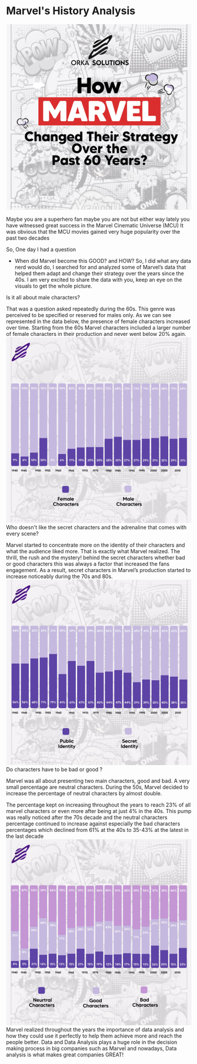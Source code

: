 # Marvel's History Analysis
![alt text](https://github.com/zyadbarghout/Marvel-s-History-Analysis/blob/main/Marvel%20Through%20the%20years/Marvel%20Cover%20.jpg)

Maybe you are a superhero fan maybe you are not but either way lately you have witnessed great success in the Marvel Cinematic Universe (MCU)
It was obvious that the MCU movies gained very huge popularity over the past two decades

So, One day I had a question
* When did Marvel become this GOOD? and HOW? 
So, I did what any data nerd would do, I searched for and analyzed some of Marvel’s data that helped them adapt and change their strategy over the years since the 40s.
I am very excited to share the data with you, keep an eye on the visuals to get the whole picture. 

Is it all about male characters?

That was a question asked repeatedly during the 60s.  This genre was perceived to be specified or reserved for males only. 
As we can see represented in the data below, the presence of female characters increased over time. 
Starting from the 60s Marvel characters included a larger number of female characters in their production and never went below 20% again.
![alt text](https://github.com/zyadbarghout/Marvel-s-History-Analysis/blob/main/Marvel%20Through%20the%20years/Marvel%20Gender.jpg)
Who doesn't like the secret characters and the adrenaline that comes with every scene?

Marvel started to concentrate more on the identity of their characters and what the audience liked more. That is exactly what Marvel realized. 
The thrill, the rush and the mystery! behind the secret characters whether bad or good characters this was always a factor that increased the fans engagement. 
As a result, secret characters in Marvel’s production started to increase noticeably during the 70s and 80s. 
![alt text](https://github.com/zyadbarghout/Marvel-s-History-Analysis/blob/main/Marvel%20Through%20the%20years/Marvel%20identities.jpg)
Do characters have to be bad or good ?

Marvel was all about presenting two main characters, good and bad. A very small percentage are neutral characters. During the 50s, Marvel decided to increase the percentage of neutral characters by almost double.

The percentage kept on increasing throughout the years to reach 23% of all marvel characters or even more after being at just 4% in the 40s.
This pump was really noticed after the 70s decade and the neutral characters percentage continued to increase against especially the bad characters percentages which declined from 61% at the 40s to  35-43% at the latest in the last decade 
![alt text](https://github.com/zyadbarghout/Marvel-s-History-Analysis/blob/main/Marvel%20Through%20the%20years/Marvel%20Aligns.jpg)
Marvel realized throughout the years the importance of data analysis and how they could use it perfectly to help them achieve more and reach the people better. Data and Data Analysis plays a huge role in the decision making process in big companies such as Marvel and nowadays, Data analysis is what makes great companies GREAT!
